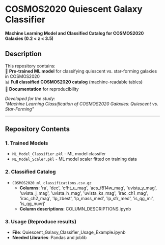 # COSMOS2020 Quiescent Galaxy Classifier  
**Machine Learning Model and Classified Catalog for COSMOS2020 Galaxies (0.2 < z < 3.5)**  

## Description  
This repository contains:  
🚀 **Pre-trained ML model** for classifying quiescent vs. star-forming galaxies in COSMOS2020  
📊 **Full classified COSMOS2020 catalog** (machine-readable tables)  
📜 **Documentation** for reproducibility  

*Developed for the study:*  
*"Machine Learning Classification of COSMOS2020 Galaxies: Quiescent vs. Star-Forming"*  

---

## Repository Contents  

### 1. Trained Models  
- `ML_Model_Classifier.pkl` - ML model classifer  
- `ML_Model_Scaler.pkl`     - ML model scaler fitted on training data

### 2. Classified Catalog  
- `COSMOS2020_ml_classifications.csv.gz`
  - **Columns**: 'ra', 'dec', 'cfht_u_mag', 'acs_f814w_mag', 'uvista_y_mag',
                 'uvista_j_mag', 'uvista_h_mag', 'uvista_ks_mag', 'irac_ch1_mag',
                 'irac_ch2_mag', 'lp_zbest', 'lp_mass_med', 'lp_sfr_med', 'is_qg_ml',
                 'is_qg_nuvrj'
  - **Column descriptions**: COLUMN_DESCRIPTIONS.ipynb

### 3. Usage (Reproduce results)
- **File**: Quiescent_Galaxy_Classifier_Usage_Example.ipynb
- **Needed Libraries**: Pandas and joblib
